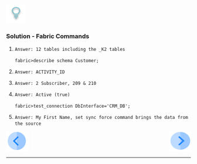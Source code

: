    
![](/academy/Training_Level_1/03_fabric_basic_LU/images/Solution.png) 

### Solution - Fabric Commands

1. `Answer: 12 tables including the _K2 tables`

   `fabric>describe schema Customer;`

2. `Answer: ACTIVITY_ID`

3. `Answer: 2 Subscriber, 209 & 210`

4. `Answer: Active (true)`

   `fabric>test_connection DbInterface='CRM_DB';`

5. `Answer: My First Name, set sync force command brings the data from the source`



 
[![Previous](/articles/images/Previous.png)](/academy/Training_Level_1/04_fabric_runtime/04_fabric_basic_commands.md)[<img align="right" width="60" height="54" src="/articles/images/Next.png">](/academy/Training_Level_1/04_fabric_runtime/06_cassandra_main_keyspaces_and_commands.md)


------


